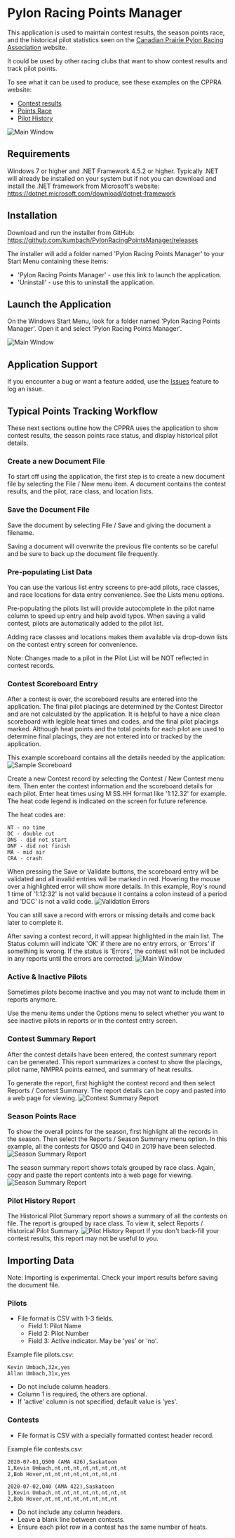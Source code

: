 # Pylon Racing Points Manager
This application is used to maintain contest results, the season points race,
and the historical pilot statistics seen on the [Canadian Prairie Pylon Racing Association](http://cppra.org) website. 

It could be used by other racing clubs that want to show contest results 
and track pilot points.

To see what it can be used to produce, see these examples on the CPPRA website:
* [Contest results](http://www.cppra.org/a/cppra.org/main/results/calgary-q500-july-21-2018)
* [Points Race](https://sites.google.com/a/cppra.org/main/history/2018/q500-points)
* [Pilot History](http://www.cppra.org/pilot-stats)

![Main Window](UserGuide/main-saved-record.png)

## Requirements
Windows 7 or higher and .NET Framework 4.5.2 or higher. Typically .NET 
will already be installed on your system but if not you can 
download and install the .NET framework from Microsoft's website:
https://dotnet.microsoft.com/download/dotnet-framework

## Installation
Download and run the installer from GitHub: https://github.com/kumbach/PylonRacingPointsManager/releases

The installer will add a folder named 'Pylon Racing Points Manager' to your Start Menu containing these items:
* 'Pylon Racing Points Manager' - use this link to launch the application.
* 'Uninstall' - use this to uninstall the application.

## Launch the Application
On the Windows Start Menu, look for a folder named 'Pylon Racing Points Manager'. Open it and select 'Pylon Racing Points Manager'.

![Main Window](UserGuide/start-menu-folder.png)

## Application Support
If you encounter a bug or want a feature added, use the [Issues](/issues) feature
to log an issue.  

## Typical Points Tracking Workflow
These next sections outline how the CPPRA uses the application to show contest results, the season points race status, and display historical pilot details.

### Create a new Document File
To start off using the application, the first step is to create a new document file by selecting the File / New menu item. A document contains the contest results, and the pilot, race class, and location lists.

### Save the Document File
Save the document by selecting File / Save and giving the document a filename. 

Saving a document will overwrite the previous file contents so be careful and be sure to back up the document file frequently. 

### Pre-populating List Data
You can use the various list entry screens to pre-add pilots, race classes, and race locations for data entry convenience. See the Lists menu options.

Pre-populating the pilots list will provide autocomplete in the pilot name column to speed up entry and help avoid typos. When saving a valid contest, pilots are automatically added to the pilot list. 

Adding race classes and locations makes them available via drop-down lists on the contest entry screen for convenience.

Note: Changes made to a pilot in the Pilot List will be NOT reflected in contest records.
 
### Contest Scoreboard Entry
After a contest is over, the scoreboard results are entered into the 
application. The final pilot placings are determined by the Contest 
Director and are not calculated by the application. It is helpful 
to have a nice clean scoreboard with legible heat times and codes, 
and the final pilot placings marked. Although heat points and the 
total points for each pilot are used to determine final placings, they
are not entered into or tracked by the application.

This example scoreboard contains all the details needed by the application: 
![Sample Scoreboard](UserGuide/sample-scoreboard.jpg)

Create a new Contest record by selecting the Contest / New Contest 
menu item. Then enter the contest information and the scoreboard details
for each pilot. Enter heat times using M:SS.HH format like '1:12.32' for
example. The heat code legend is indicated on the screen for future reference.

The heat codes are:
```
NT - no time
DC - double cut
DNS - did not start
DNF - did not finish
MA - mid air
CRA - crash
```
When pressing the Save or Validate buttons, the scoreboard entry will be validated 
and all invalid entries will be marked in red. Hovering the mouse over a highlighted 
error will show more details. In this example, Roy's round 1 time of '1:12:32' is 
not valid because it contains a colon instead of a period and 'DCC' is not a valid 
code. 
![Validation Errors](UserGuide/validation-failed.png)

You can still save a record with errors or missing details and come back later 
to complete it.

After saving a contest record, it will appear highlighted in the main 
list. The Status column will indicate 'OK' if there are no entry errors,
or 'Errors' if something is wrong. If the status is 'Errors', the contest
will not be included in any reports until the errors are corrected.
![Main Window](UserGuide/main-saved-record.png)

### Active & Inactive Pilots
Sometimes pilots become inactive and you may not want to include them in 
reports anymore.

Use the menu items under the Options menu to select whether you want to
see inactive pilots in reports or in the contest entry screen.

### Contest Summary Report
After the contest details have been entered, the contest summary report 
can be generated. This report summarizes a contest to show the placings, 
pilot name, NMPRA points earned, and summary of heat results. 

To generate the report, first highlight the contest record and then 
select Reports / Contest Summary. The report details can be copy and 
pasted into a web page for viewing.
![Contest Summary Report](UserGuide/contest-summary-report.png)

### Season Points Race
To show the overall points for the season, first highlight all the
 records in the season. Then select the Reports / Season Summary menu 
 option. In this example, all the contests for Q500 and Q40 in 2019 have 
 been selected.
![Season Summary Report](UserGuide/main-season-selected.png)

The season summary report shows totals grouped by race class. Again, 
copy and paste the report contents into a web page for viewing.
![Season Summary Report](UserGuide/season-summary-report.png)

### Pilot History Report
The Historical Pilot Summary report shows a summary of all the 
contests on file. The report is grouped by race class. To view it, 
select Reports / Historical Pilot Summary. 
![Pilot History Report](UserGuide/pilot-history-report.png)
If you don't back-fill your contest results, this report may not be useful to you.

## Importing Data

Note: Importing is experimental. Check your import results before 
saving the document file.
### Pilots
* File format is CSV with 1-3 fields.
    * Field 1: Pilot Name
    * Field 2: Pilot Number
    * Field 3: Active indicator. May be 'yes' or 'no'.

Example file pilots.csv:
```
Kevin Umbach,32x,yes
Allan Umbach,31x,yes
```
* Do not include column headers.
* Column 1 is required, the others are optional.
* If 'active' column is not specified, default value is 'yes'.

### Contests
* File format is CSV with a specially formatted contest header record.

Example file contests.csv:
```
2020-07-01,Q500 (AMA 426),Saskatoon
1,Kevin Umbach,nt,nt,nt,nt,nt,nt,nt,nt
2,Bob Hover,nt,nt,nt,nt,nt,nt,nt,nt

2020-07-02,Q40 (AMA 422),Saskatoon
1,Kevin Umbach,nt,nt,nt,nt,nt,nt,nt,nt
2,Bob Hover,nt,nt,nt,nt,nt,nt,nt,nt
```
* Do not include any column headers.
* Leave a blank line between contests.
* Ensure each pilot row in a contest has the same number of heats.




